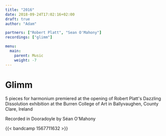 ```yaml
---
title: "2016"
date: 2018-09-24T17:02:16+02:00
draft: true
author: "Adam"

partners: ["Robert Platt", "Sean O'Mahony"]
recordings: ["glimm"]

menu:
  main:
    parent: Music
    weight: -7
---
```


# Glimm 

5 pieces for harmonium
premiered at the opening of Robert Platt's Dazzling Dissolution exhibition at the Burren College of Art in Ballyvaughen, County Clare, Ireland

Recorded in Dooradoyle by Séan O'Mahony

{{< bandcamp 1567711632 >}}



